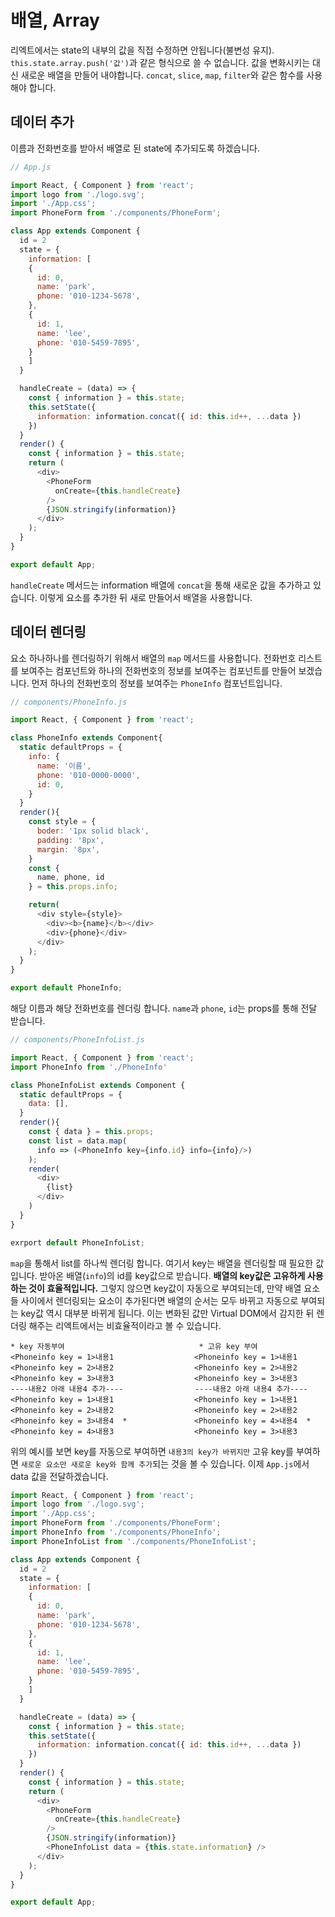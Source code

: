 # 배열, Array

리엑트에서는 state의 내부의 값을 직접 수정하면 안됩니다(불변성 유지). `this.state.array.push('값')`과 같은 형식으로 쓸 수 없습니다. 값을 변화시키는 대신 새로운 배열을 만들어 내야합니다. `concat`, `slice`, `map`, `filter`와 같은 함수를 사용해야 합니다.

## 데이터 추가

이름과 전화번호를 받아서 배열로 된 state에 추가되도록 하겠습니다.

```javascript
// App.js

import React, { Component } from 'react';
import logo from './logo.svg';
import './App.css';
import PhoneForm from './components/PhoneForm';

class App extends Component {
  id = 2
  state = {
    information: [
    {
      id: 0,
      name: 'park',
      phone: '010-1234-5678',
    },
    {
      id: 1,
      name: 'lee',
      phone: '010-5459-7895',
    }
    ]
  }

  handleCreate = (data) => {
    const { information } = this.state;
    this.setState({
      information: information.concat({ id: this.id++, ...data })
    })
  }
  render() {
    const { information } = this.state;
    return (
      <div>
        <PhoneForm 
          onCreate={this.handleCreate}
        />
        {JSON.stringify(information)}
      </div>
    );
  }
}

export default App;
```

`handleCreate` 메서드는 information 배열에 `concat`을 통해 새로운 값을 추가하고 있습니다. 이렇게 요소를 추가한 뒤 새로 만들어서 배열을 사용합니다.

## 데이터 렌더링

요소 하나하나를 렌더링하기 위해서 배열의 `map` 메서드를 사용합니다. 전화번호 리스트를 보여주는 컴포넌트와 하나의 전화번호의 정보를 보여주는 컴포넌트를 만들어 보겠습니다. 먼저 하나의 전화번호의 정보를 보여주는 `PhoneInfo` 컴포넌트입니다.

```javascript
// components/PhoneInfo.js

import React, { Component } from 'react';

class PhoneInfo extends Component{
  static defaultProps = {
    info: {
      name: '이름',
      phone: '010-0000-0000',
      id: 0,
    }
  }
  render(){
    const style = {
      boder: '1px solid black',
      padding: '8px',
      margin: '8px',
    }
    const {
      name, phone, id
    } = this.props.info;

    return(
      <div style={style}>
        <div><b>{name}</b></div>
        <div>{phone}</div>
      </div>
    );
  }
}

export default PhoneInfo;
```

해당 이름과 해당 전화번호를 렌더링 합니다. `name`과 `phone`, `id`는 props를 통해 전달 받습니다.

```javascript
// components/PhoneInfoList.js

import React, { Component } from 'react';
import PhoneInfo from './PhoneInfo'

class PhoneInfoList extends Component {
  static defaultProps = {
    data: [],
  }
  render(){
    const { data } = this.props;
    const list = data.map(
      info => (<PhoneInfo key={info.id} info={info}/>)
    );
    render(
      <div>
        {list}
      </div>
    )
  }
}

exrport default PhoneInfoList;
```

`map`을 통해서 list를 하나씩 렌더링 합니다. 여기서 key는 배열을 렌더링할 때 필요한 값입니다. 받아온 배열(`info`)의 id를 key값으로 받습니다. **배열의 key값은 고유하게 사용하는 것이 효율적입니다.** 그렇지 않으면 key값이 자동으로 부여되는데, 만약 배열 요소들 사이에서 렌더링되는 요소이 추가된다면 배열의 순서는 모두 바뀌고 자동으로 부여되는 key값 역시 대부분 바뀌게 됩니다. 이는 변화된 값만 Virtual DOM에서 감지한 뒤 렌더링 해주는 리엑트에서는 비효율적이라고 볼 수 있습니다.

```text
* key 자동부여								* 고유 key 부여
<Phoneinfo key = 1>내용1					<Phoneinfo key = 1>내용1				
<Phoneinfo key = 2>내용2					<Phoneinfo key = 2>내용2
<Phoneinfo key = 3>내용3					<Phoneinfo key = 3>내용3
----내용2 아래 내용4 추가----				 ----내용2 아래 내용4 추가----
<Phoneinfo key = 1>내용1					<Phoneinfo key = 1>내용1				
<Phoneinfo key = 2>내용2					<Phoneinfo key = 2>내용2
<Phoneinfo key = 3>내용4	*				<Phoneinfo key = 4>내용4  *
<Phoneinfo key = 4>내용3					<Phoneinfo key = 3>내용3
```

위의 예시를 보면 key를 자동으로 부여하면 `내용3의 key가 바뀌지만` 고유 key를 부여하면 `새로운 요소만 새로운 key와 함께 추가`되는 것을 볼 수 있습니다. 이제 `App.js`에서 data 값을 전달하겠습니다.

```javascript
import React, { Component } from 'react';
import logo from './logo.svg';
import './App.css';
import PhoneForm from './components/PhoneForm';
import PhoneInfo from './components/PhoneInfo';
import PhoneInfoList from './components/PhoneInfoList';

class App extends Component {
  id = 2
  state = {
    information: [
    {
      id: 0,
      name: 'park',
      phone: '010-1234-5678',
    },
    {
      id: 1,
      name: 'lee',
      phone: '010-5459-7895',
    }
    ]
  }

  handleCreate = (data) => {
    const { information } = this.state;
    this.setState({
      information: information.concat({ id: this.id++, ...data })
    })
  }
  render() {
    const { information } = this.state;
    return (
      <div>
        <PhoneForm 
          onCreate={this.handleCreate}
        />
        {JSON.stringify(information)}
        <PhoneInfoList data = {this.state.information} />
      </div>
    );
  }
}

export default App;
```



 